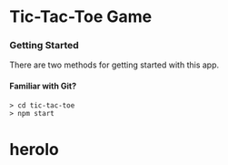 # Tic-Tac-Toe Game

### Getting Started

There are two methods for getting started with this app.

#### Familiar with Git?

```
> cd tic-tac-toe
> npm start
```
# herolo
